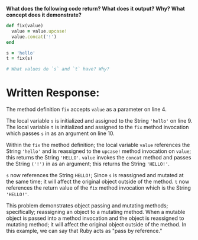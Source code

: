 **What does the following code return? What does it output? Why? What concept does it demonstrate?**

```ruby
def fix(value)
  value = value.upcase!
  value.concat('!')
end

s = 'hello'
t = fix(s)

# What values do `s` and `t` have? Why?
```
# Written Response:

The method definition `fix` accepts `value` as a parameter on line 4.

The local variable `s` is initialized and assigned to the String `'hello'` on line 9. The local variable `t` is initialized and assigned to the `fix` method invocation which passes `s` in as an argument on line 10.

Within the `fix` the method definition; the local variable `value` references the String `'hello'` and is reassigned to the `upcase!` method invocation on `value`; this returns the String `'HELLO'`.
`value` invokes the `concat` method and passes the String `('!')` in as an argument; this returns the String `'HELLO!'`.

`s` now references the String `HELLO!`; Since `s` is reassigned and mutated at the same time; it will affect the original object outside of the method.
`t` now references the return value of the `fix` method invocation which is the String `'HELLO!'`.

This problem demonstrates object passing and mutating methods; specifically; reassigning an object to a mutating method. When a mutable object is passed into a method invocation and the object is reassigned to mutating method; it will affect the original object outside of the method. In this example, we can say that Ruby acts as "pass by reference."